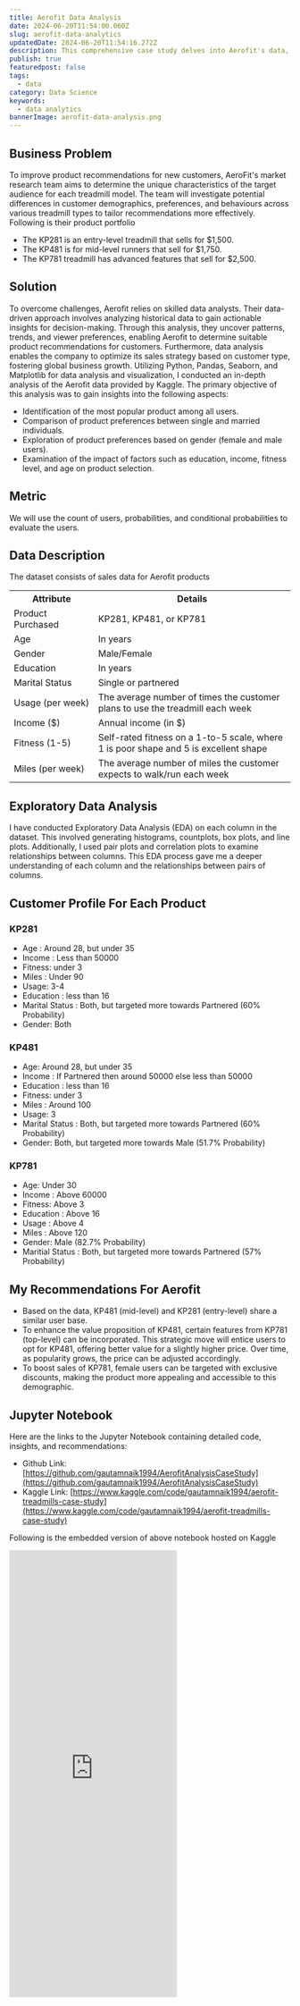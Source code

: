 ```yaml
---
title: Aerofit Data Analysis
date: 2024-06-20T11:54:00.060Z
slug: aerofit-data-analytics
updatedDate: 2024-06-20T11:54:16.272Z
description: This comprehensive case study delves into Aerofit's data, uncovering valuable insights to enhance sales performance and assist the company in providing tailored product recommendations to consumers
publish: true
featuredpost: false
tags:
  - data
category: Data Science
keywords:
  - data analytics
bannerImage: aerofit-data-analysis.png
---
```


## Business Problem

To improve product recommendations for new customers, AeroFit's market research team aims to determine the unique characteristics of the target audience for each treadmill model. The team will investigate potential differences in customer demographics, preferences, and behaviours across various treadmill types to tailor recommendations more effectively.
Following is their product portfolio

* The KP281 is an entry-level treadmill that sells for $1,500.
* The KP481 is for mid-level runners that sell for $1,750.
* The KP781 treadmill has advanced features that sell for $2,500.

## Solution

To overcome challenges, Aerofit relies on skilled data analysts. Their data-driven approach involves analyzing historical data to gain actionable insights for decision-making. Through this analysis, they uncover patterns, trends, and viewer preferences, enabling Aerofit to determine suitable product recommendations for customers. Furthermore, data analysis enables the company to optimize its sales strategy based on customer type, fostering global business growth.
Utilizing Python, Pandas, Seaborn, and Matplotlib for data analysis and visualization, I conducted an in-depth analysis of the Aerofit data provided by Kaggle. The primary objective of this analysis was to gain insights into the following aspects:

* Identification of the most popular product among all users.
* Comparison of product preferences between single and married individuals.
* Exploration of product preferences based on gender (female and male users).
* Examination of the impact of factors such as education, income, fitness level, and age on product selection.

## Metric

We will use the count of users, probabilities, and conditional probabilities to evaluate the users.

## Data Description

The dataset consists of sales data for Aerofit products

<table>
  <tbody>
      <tr>
          <th width="30%">Attribute</th>
          <th>Details</th>
      </tr>
      <tr>
          <td>Product Purchased</td>
          <td>KP281, KP481, or KP781</td>
      </tr>
      <tr>
          <td>Age</td>
          <td>In years</td>
      </tr>
      <tr>
          <td>Gender</td>
          <td>Male/Female</td>
      </tr>
      <tr>
          <td>Education</td>
          <td>In years</td>
      </tr>
      <tr>
          <td>Marital Status</td>
          <td>Single or partnered</td>
      </tr>
      <tr>
          <td>Usage (per week)</td>
          <td>The average number of times the customer plans to use the treadmill each week</td>
      </tr>
      <tr>
          <td>Income ($)</td>
          <td>Annual income (in $)</td>
      </tr>
      <tr>
          <td>Fitness (1-5)</td>
          <td>Self-rated fitness on a 1-to-5 scale, where 1 is poor shape and 5 is excellent shape</td>
      </tr>
      <tr>
          <td>Miles (per week)</td>
          <td>The average number of miles the customer expects to walk/run each week</td>
      </tr>
  </tbody>
</table>

## Exploratory Data Analysis

I have conducted Exploratory Data Analysis (EDA) on each column in the dataset. This involved generating histograms, countplots, box plots, and line plots. Additionally, I used pair plots and correlation plots to examine relationships between columns. This EDA process gave me a deeper understanding of each column and the relationships between pairs of columns.

## Customer Profile For Each Product

### KP281

* Age : Around 28, but under 35
* Income : Less than 50000
* Fitness: under 3
* Miles : Under 90
* Usage: 3-4
* Education : less than 16
* Marital Status : Both, but targeted more towards Partnered (60% Probability)
* Gender: Both

### KP481

* Age: Around 28, but under 35
* Income : If Partnered then around 50000 else less than 50000
* Education : less than 16
* Fitness: under 3
* Miles : Around 100
* Usage: 3
* Marital Status : Both, but targeted more towards Partnered (60% Probability)
* Gender: Both, but targeted more towards Male (51.7% Probability)

### KP781

* Age: Under 30
* Income : Above 60000
* Fitness: Above 3
* Education : Above 16
* Usage : Above 4
* Miles : Above 120
* Gender: Male (82.7% Probability)
* Maritial Status : Both, but targeted more towards Partnered (57% Probability)

## My Recommendations For Aerofit

* Based on the data, KP481 (mid-level) and KP281 (entry-level) share a similar user base.
* To enhance the value proposition of KP481, certain features from KP781 (top-level) can be incorporated. This strategic move will entice users to opt for KP481, offering better value for a slightly higher price. Over time, as popularity grows, the price can be adjusted accordingly.
* To boost sales of KP781, female users can be targeted with exclusive discounts, making the product more appealing and accessible to this demographic.

## Jupyter Notebook

Here are the links to the Jupyter Notebook containing detailed code, insights, and recommendations:

* Github Link: [https://github.com/gautamnaik1994/AerofitAnalysisCaseStudy](https://github.com/gautamnaik1994/AerofitAnalysisCaseStudy)
* Kaggle Link: [https://www.kaggle.com/code/gautamnaik1994/aerofit-treadmills-case-study](https://www.kaggle.com/code/gautamnaik1994/aerofit-treadmills-case-study)

Following is the embedded version of above notebook hosted on Kaggle

<iframe src="https://www.kaggle.com/embed/gautamnaik1994/aerofit-treadmills-case-study?kernelSessionId=152718403" height="800"  className="blog-wide-section" frameBorder="0" scrolling="auto" title="Aerofit Case Study"></iframe>
